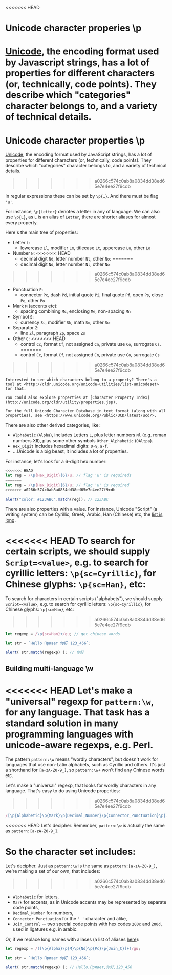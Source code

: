 
<<<<<<< HEAD
# Unicode character properies \p

[Unicode](https://en.wikipedia.org/wiki/Unicode), the encoding format used by Javascript strings, has a lot of properties for different characters (or, technically, code points). They describe which "categories" character belongs to, and a variety of technical details.
=======
# Unicode character properties \p

[Unicode](https://en.wikipedia.org/wiki/Unicode), the encoding format used by JavaScript strings, has a lot of properties for different characters (or, technically, code points). They describe which "categories" character belongs to, and a variety of technical details.
>>>>>>> a0266c574c0ab8a0834dd38ed65e7e4ee27f9cdb

In regular expressions these can be set by `\p{…}`. And there must be flag `'u'`.

For instance, `\p{Letter}` denotes a letter in any of language. We can also use `\p{L}`, as `L` is an alias of `Letter`, there are shorter aliases for almost every property.

Here's the main tree of properties:

- Letter `L`:
  - lowercase `Ll`, modifier `Lm`, titlecase `Lt`, uppercase `Lu`, other `Lo`
- Number `N`:
<<<<<<< HEAD
  - decimal digit `Nd`, letter number `Nl`, other `No`:
=======
  - decimal digit `Nd`, letter number `Nl`, other `No`
>>>>>>> a0266c574c0ab8a0834dd38ed65e7e4ee27f9cdb
- Punctuation `P`:
  - connector `Pc`, dash `Pd`, initial quote `Pi`, final quote `Pf`, open `Ps`, close `Pe`, other `Po`
- Mark `M` (accents etc):
  - spacing combining `Mc`, enclosing `Me`, non-spacing `Mn`
- Symbol `S`:
  - currency `Sc`, modifier `Sk`, math `Sm`, other `So`
- Separator `Z`:
  - line `Zl`, paragraph `Zp`, space `Zs`
- Other `C`:
<<<<<<< HEAD
  - control `Cc`, format `Cf`, not assigned `Cn`, private use `Co`, surrogate `Cs`.
=======
  - control `Cc`, format `Cf`, not assigned `Cn`, private use `Co`, surrogate `Cs`
>>>>>>> a0266c574c0ab8a0834dd38ed65e7e4ee27f9cdb

```smart header="More information"
Interested to see which characters belong to a property? There's a tool at <http://cldr.unicode.org/unicode-utilities/list-unicodeset> for that.

You could also explore properties at [Character Property Index](http://unicode.org/cldr/utility/properties.jsp).

For the full Unicode Character Database in text format (along with all properties), see <https://www.unicode.org/Public/UCD/latest/ucd/>.
```

There are also other derived categories, like:
- `Alphabetic` (`Alpha`), includes Letters `L`, plus letter numbers `Nl` (e.g. roman numbers Ⅻ), plus some other symbols `Other_Alphabetic` (`OAltpa`).
- `Hex_Digit` includes hexadimal digits: `0-9`, `a-f`.
- ...Unicode is a big beast, it includes a lot of properties.

For instance, let's look for a 6-digit hex number:

```js run
<<<<<<< HEAD
let reg = /\p{Hex_Digit}{6}/u; // flag 'u' is requireds
=======
let reg = /\p{Hex_Digit}{6}/u; // flag 'u' is required
>>>>>>> a0266c574c0ab8a0834dd38ed65e7e4ee27f9cdb

alert("color: #123ABC".match(reg)); // 123ABC
```

There are also properties with a value. For instance, Unicode "Script" (a writing system) can be Cyrillic, Greek, Arabic, Han (Chinese) etc, the [list is long]("https://en.wikipedia.org/wiki/Script_(Unicode)").

<<<<<<< HEAD
To search for certain scripts, we should supply `Script=<value>`, e.g. to search for cyrillic letters: `\p{sc=Cyrillic}`, for Chinese glyphs: `\p{sc=Han}`, etc:
=======
To search for characters in certain scripts ("alphabets"), we should supply `Script=<value>`, e.g. to search for cyrillic letters: `\p{sc=Cyrillic}`, for Chinese glyphs: `\p{sc=Han}`, etc:
>>>>>>> a0266c574c0ab8a0834dd38ed65e7e4ee27f9cdb

```js run
let regexp = /\p{sc=Han}+/gu; // get chinese words

let str = `Hello Привет 你好 123_456`;

alert( str.match(regexp) ); // 你好
```

## Building multi-language \w

<<<<<<< HEAD
Let's make a "universal" regexp for `pattern:\w`, for any language. That task has a standard solution in many programming languages with unicode-aware regexps, e.g. Perl.
=======
The pattern `pattern:\w` means "wordly characters", but doesn't work for languages that use non-Latin alphabets, such as Cyrillic and others. It's just a shorthand for `[a-zA-Z0-9_]`, so `pattern:\w+` won't find any Chinese words etc.

Let's make a "universal" regexp, that looks for wordly characters in any language. That's easy to do using Unicode properties:
>>>>>>> a0266c574c0ab8a0834dd38ed65e7e4ee27f9cdb

```js
/[\p{Alphabetic}\p{Mark}\p{Decimal_Number}\p{Connector_Punctuation}\p{Join_Control}]/u
```

<<<<<<< HEAD
Let's decipher. Remember, `pattern:\w` is actually the same as `pattern:[a-zA-Z0-9_]`.

So the character set includes:
=======
Let's decipher. Just as `pattern:\w` is the same as `pattern:[a-zA-Z0-9_]`, we're making a set of our own, that includes:
>>>>>>> a0266c574c0ab8a0834dd38ed65e7e4ee27f9cdb

- `Alphabetic` for letters,
- `Mark` for accents, as in Unicode accents may be represented by separate code points,
- `Decimal_Number` for numbers,
- `Connector_Punctuation` for the `'_'` character and alike,
- `Join_Control` -– two special code points with hex codes `200c` and `200d`, used in ligatures e.g. in arabic.

Or, if we replace long names with aliases (a list of aliases [here](https://www.unicode.org/Public/UCD/latest/ucd/PropertyValueAliases.txt)):

```js run
let regexp = /([\p{Alpha}\p{M}\p{Nd}\p{Pc}\p{Join_C}]+)/gu;

let str = `Hello Привет 你好 123_456`;

alert( str.match(regexp) ); // Hello,Привет,你好,123_456
```
